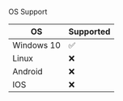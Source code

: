 OS Support

| OS         | Supported          |
| -------    | ------------------ |
| Windows 10 | :white_check_mark: |
| Linux      | :x:                |
| Android    | :x:                |
| IOS        | :x:                |

